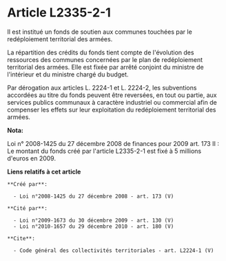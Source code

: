 # Article L2335-2-1

Il est institué un fonds de soutien aux communes touchées par le redéploiement territorial des armées. 

La répartition des crédits du fonds tient compte de l'évolution des ressources des communes concernées par le plan de
redéploiement territorial des armées. Elle est fixée par arrêté conjoint du ministre de l'intérieur et du ministre chargé du
budget. 

Par dérogation aux articles L. 2224-1 et L. 2224-2, les subventions accordées au titre du fonds peuvent être reversées, en
tout ou partie, aux services publics communaux à caractère industriel ou commercial afin de compenser les effets sur leur
exploitation du redéploiement territorial des armées.

**Nota:**

Loi n° 2008-1425 du 27 décembre 2008 de finances pour 2009  art. 173 II : Le montant du fonds créé par l'article L2335-2-1
est fixé à 5 millions d'euros en  2009.

**Liens relatifs à cet article**

	**Créé par**:

	  - Loi n°2008-1425 du 27 décembre 2008 - art. 173 (V)

	**Cité par**:

	  - Loi n°2009-1673 du 30 décembre 2009 - art. 130 (V)
	  - Loi n°2010-1657 du 29 décembre 2010 - art. 180 (V)

	**Cite**:

	  - Code général des collectivités territoriales - art. L2224-1 (V)
